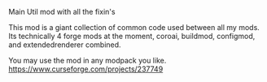 Main Util mod with all the fixin's  
  
This mod is a giant collection of common code used between all my mods. Its technically 4 forge mods at the moment, coroai, buildmod, configmod, and extendedrenderer combined.

You may use the mod in any modpack you like.
https://www.curseforge.com/projects/237749